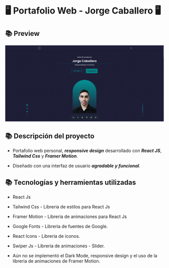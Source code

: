 # 🖥️ Portafolio Web - Jorge Caballero 🖥️

## 📚 Preview
![preview](./src/assets/img/preview.jpg)

## 📚 Descripción del proyecto
- Portafolio web personal, ***responsive design*** desarrollado con ***React JS***, ***Tailwind Css*** y ***Framer Motion***.

- Diseñado con una interfaz de usuario ***agradable y funcional***.

## 📚 Tecnologías y herramientas utilizadas
- React Js
- Tailwind Css - Libreria de estilos para React Js
- Framer Motion - Libreria de animaciones para React Js
- Google Fonts - Libreria de fuentes de Google.
- React Icons - Libreria de iconos.
- Swiper Js - Libreria de animaciones - Slider. 

- Aún no se implementó el Dark Mode, responsive design y el uso de la libreria de animaciones de Framer Motion.